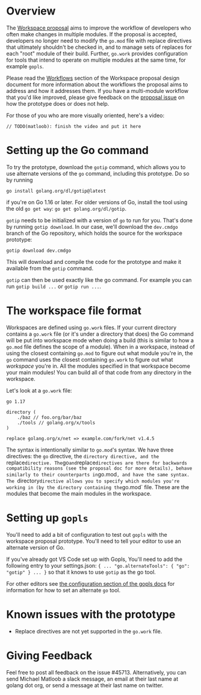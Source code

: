 # Overview

The [Workspace proposal](https://github.com/golang/go/issues/45713) aims to improve the workflow of developers who often make changes in multiple modules. If the proposal is accepted, developers no longer need to modify the `go.mod` file with replace directives that ultimately shouldn't be checked in, and to manage sets of replaces for each "root" module of their build. Further, `go.work` provides configuration for tools that intend to operate on multiple modules at the same time, for example `gopls`.

Please read the [Workflows](https://go.googlesource.com/proposal/+/master/design/45713-workspace.md#workflows) section of the Workspace proposal design document for more information about the workflows the proposal aims to address and how it addresses them. If you have a multi-module workflow that you'd like improved, please give feedback on the [proposal issue](#45713) on how the prototype does or does not help.

For those of you who are more visually oriented, here's a video: 

```
// TODO(matloob): finish the video and put it here
```

# Setting up the Go command

To try the prototype, download the `gotip` command, which allows you to use alternate versions of the `go` command, including this prototype. Do so by running

```
go install golang.org/dl/gotip@latest
```

if you're on Go 1.16 or later. For older versions of Go, install the tool using the old `go get way`: `go get golang.org/dl/gotip`.

`gotip` needs to be initialized with a version of `go` to run for you. That's done by running `gotip download`. In our case, we'll download the `dev.cmdgo` branch of the Go repository, which holds the source for the workspace prototype:

```
gotip download dev.cmdgo
```

This will download and compile the code for the prototype and make it available from the `gotip` command.

`gotip` can then be used exactly like the go command. For example you can run `gotip build ...` or `gotip run ...`.

# The workspace file format

Workspaces are defined using `go.work` files. If your current directory contains a `go.work` file (or it's under a directory that does) the Go command will be put into workspace mode when doing a build (this is similar to how a `go.mod` file defines the scope of a module). When in a workspace, instead of using the closest containing `go.mod` to figure out what module you're in, the `go` command uses the closest containing `go.work` to figure out what _workspace_ you're in. All the modules specified in that workspace become your main modules! You can build all of that code from any directory in the workspace.

Let's look at a `go.work` file:

```
go 1.17

directory (
    ./baz // foo.org/bar/baz
    ./tools // golang.org/x/tools
)

replace golang.org/x/net => example.com/fork/net v1.4.5
```

The syntax is intentionally similar to `go.mod`'s syntax. We have three directives: the `go` directive, the `directory directive, and the `replace` directive. The `go` and `replace` directives are there for backwards compatibility reasons (see the proposal doc for more details), behave similarly to their counterparts in `go.mod`, and have the same syntax. The `directory` directive allows you to specify which modules you're working in (by the directory containing the `go.mod` file. These are the modules that become the main modules in the workspace.

# Setting up `gopls`

You'll need to add a bit of configuration to test out `gopls` with the workspace proposal prototype. You'll need to tell your editor to use an alternate version of Go.

If you've already got VS Code set up with Gopls, You'll need to add the following entry to your settings.json:
`
{
    ...
    "go.alternateTools": {
        "go": "gotip"
    }
    ...
}
`
so that it knows to use `gotip` as the go tool.

For other editors see [the configuration section of the gopls docs](https://github.com/golang/tools/blob/master/gopls/README.md#configuration) for information for how to set an alternate `go` tool.

# Known issues with the prototype
* Replace directives are not yet supported in the `go.work` file.
# Giving Feedback

Feel free to post all feedback on the issue #45713. Alternatively, you can send Michael Matloob a slack message, an email at their last name at golang dot org, or send a message at their last name on twitter.